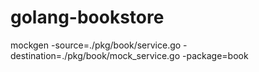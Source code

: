 # golang-bookstore

mockgen -source=./pkg/book/service.go -destination=./pkg/book/mock_service.go -package=book
